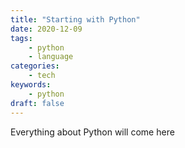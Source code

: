 ```yaml
---
title: "Starting with Python"
date: 2020-12-09
tags:
    - python
    - language
categories:
    - tech
keywords:
    - python
draft: false
---
```


Everything about Python will come here